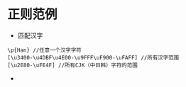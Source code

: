 # 正则范例

- 匹配汉字
```
\p{Han} //任意一个汉字字符
[\u3400-\u4DBF\u4E00-\u9FFF\uF900-\uFAFF] //所有汉字范围
[\u2E80-\uFE4F] //所有CJK（中日韩）字符的范围
```
- 
